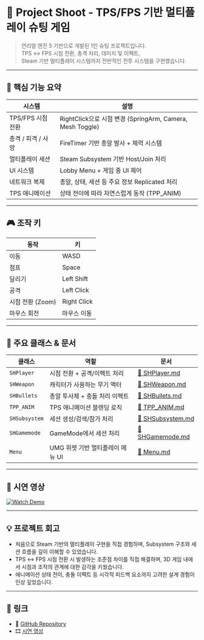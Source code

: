 # 🎯 Project Shoot - TPS/FPS 기반 멀티플레이 슈팅 게임

> 언리얼 엔진 5 기반으로 개발된 1인 슈팅 프로젝트입니다.  
> TPS ↔ FPS 시점 전환, 총격 처리, 데미지 및 이펙트,  
> Steam 기반 멀티플레이 시스템까지 전반적인 전투 시스템을 구현했습니다.

---

## 🧩 핵심 기능 요약

| 시스템 | 설명 |
|--------|------|
| TPS/FPS 시점 전환 | RightClick으로 시점 변경 (SpringArm, Camera, Mesh Toggle) |
| 총격 / 피격 / 사망 | FireTimer 기반 총알 발사 + 체력 시스템 |
| 멀티플레이 세션 | Steam Subsystem 기반 Host/Join 처리 |
| UI 시스템 | Lobby Menu + 게임 중 UI 제어 |
| 네트워크 복제 | 총알, 상태, 세션 등 주요 정보 Replicated 처리 |
| TPS 애니메이션 | 상태 전이에 따라 자연스럽게 동작 (TPP_ANIM) |

---

## 🎮 조작 키

| 동작 | 키 |
|------|----|
| 이동 | WASD |
| 점프 | Space |
| 달리기 | Left Shift |
| 공격 | Left Click |
| 시점 전환 (Zoom) | Right Click |
| 마우스 회전 | 마우스 이동 |

---

## 🔧 주요 클래스 & 문서

| 클래스 | 역할 | 문서 |
|--------|------|------|
| `SHPlayer` | 시점 전환 + 공격/이펙트 처리 | [📄 SHPlayer.md](docs/SHPlayer.md) |
| `SHWeapon` | 캐릭터가 사용하는 무기 액터 | [📄 SHWeapon.md](docs/SHWeapon.md) |
| `SHBullets` | 총알 투사체 + 충돌 처리 이펙트 | [📄 SHBullets.md](docs/SHBullets.md) |
| `TPP_ANIM` | TPS 애니메이션 블렌딩 로직 | [📄 TPP_ANIM.md](docs/TPP_ANIM.md) |
| `SHSubsystem` | 세션 생성/검색/참가 처리 | [📄 SHSubsystem.md](docs/SHSubsystem.md) |
| `SHGamemode` | GameMode에서 세션 처리 | [📄 SHGamemode.md](docs/SHGamemode.md) |
| `Menu` | UMG 위젯 기반 멀티플레이 메뉴 UI | [📄 Menu.md](docs/Menu.md) |

---

## 🎥 시연 영상

[![Watch Demo](http://img.youtube.com/vi/Z8kIrM9yURE/0.jpg)](https://www.youtube.com/watch?v=Z8kIrM9yURE)

---

## 💡 프로젝트 회고

- 처음으로 Steam 기반의 멀티플레이 구현을 직접 경험하며,
  Subsystem 구조와 세션 흐름을 깊이 이해할 수 있었습니다.
- TPS ↔ FPS 시점 전환 시 발생하는 조준점 차이를 직접 해결하며,
  3D 게임 내에서 시점과 조작의 관계에 대한 감각을 키웠습니다.
- 애니메이션 상태 전이, 충돌 이펙트 등 시각적 피드백 요소까지 고려한 설계 경험이 인상 깊었습니다.

---

## 🔗 링크

- 📂 [GitHub Repository](https://github.com/john9590/ProjectShoot)
- 🎞️ [시연 영상](https://youtu.be/Z8kIrM9yURE)
